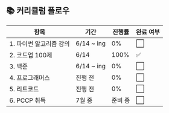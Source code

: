 ## 📚 커리큘럼 플로우

| 항목             | 기간           | 진행률  | 완료 여부 |
| -------------- | ------------ | ---- | ----- |
| 1. 파이썬 알고리즘 강의 | 6/14 \~ ing | 0%  | ⬜     |
| 2. 코드업 100제    | 6/14 | 100%  | ✅     |
| 3. 백준          | 6/14 \~ ing | 0%   | ⬜     |
| 4. 프로그래머스      | 진행 전  | 0%   | ⬜     |
| 5. 리트코드        | 진행 전 | 0%   | ⬜     |
| 6. PCCP 취득     | 7월 중        | 준비 중 | ⬜     |
